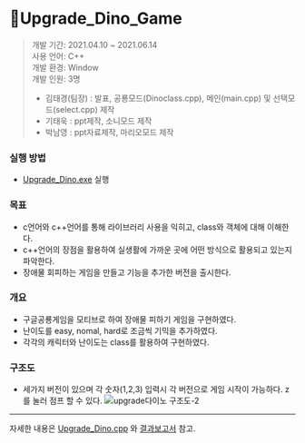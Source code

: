 # 🦖Upgrade_Dino_Game
> 개발 기간: 2021.04.10 ~ 2021.06.14 <br>
> 사용 언어: C++ <br>
> 개발 환경: Window <br>
> 개발 인원: 3명 <br>
>    - 김태경(팀장) : 발표, 공룡모드(Dinoclass.cpp), 메인(main.cpp) 및 선택모드(select.cpp) 제작
>    - 기태욱 : ppt제작, 소니모드 제작
>    - 박남영 : ppt자료제작, 마리오모드 제작

### 실행 방법
* [Upgrade_Dino.exe](https://github.com/Tigerfriend1/Upgrade_Dino_Game/blob/main/Upgrade_Dino.exe) 실행


### 목표
- c언어와 c++언어를 통해 라이브러리 사용을 익히고, class와 객체에 대해 이해한다.
- c++언어의 장점을 활용하여 실생활에 가까운 곳에 어떤 방식으로 활용되고 있는지 파악한다.
- 장애물 회피하는 게임을 만들고 기능을 추가한 버전을 출시한다.

### 개요
- 구글공룡게임을 모티브로 하여 장애물 피하기 게임을 구현하였다.
- 난이도를 easy, nomal, hard로 조금씩 기믹을 추가하였다.
- 각각의 캐릭터와 난이도는 class를 활용하여 구현하였다.

### 구조도
- 세가지 버전이 있으며 각 숫자(1,2,3) 입력시 각 버전으로 게임 시작이 가능하다. z를 눌러 점프 할 수 있다.
![upgrade다이노 구조도-2](https://user-images.githubusercontent.com/84169614/224531161-bc9e2c77-8f56-491a-9c72-f9b4ff35531d.png)



<hr>

자세한 내용은 [Upgrade_Dino.cpp](https://github.com/Tigerfriend1/Upgrade_Dino_Game/blob/main/Upgrade_Dino.cpp) 와 [결과보고서](https://github.com/Tigerfriend1/Upgrade_Dino_Game/blob/main/doc/upgradeDiano_Report.pdf) 참고.
